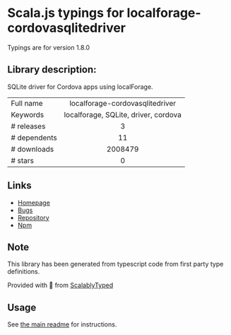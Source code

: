 
# Scala.js typings for localforage-cordovasqlitedriver

Typings are for version 1.8.0

## Library description:
SQLite driver for Cordova apps using localForage.

|                    |                 |
| ------------------ | :-------------: |
| Full name          | localforage-cordovasqlitedriver |
| Keywords           | localforage, SQLite, driver, cordova |
| # releases         | 3 |
| # dependents       | 11 |
| # downloads        | 2008479 |
| # stars            | 0 |

## Links
- [Homepage](https://github.com/thgreasi/localForage-cordovaSQLiteDriver)
- [Bugs](http://github.com/thgreasi/localForage-cordovaSQLiteDriver/issues)
- [Repository](https://github.com/thgreasi/localForage-cordovaSQLiteDriver)
- [Npm](https://www.npmjs.com/package/localforage-cordovasqlitedriver)
    


## Note
This library has been generated from typescript code from first party type definitions.

Provided with :purple_heart: from [ScalablyTyped](https://github.com/oyvindberg/ScalablyTyped)

## Usage
See [the main readme](../../readme.md) for instructions.


